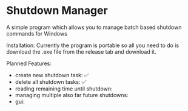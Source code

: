 # Shutdown Manager
 A simple program which allows you to manage batch based shutdown commands for Windows

 Installation:
 Currently the program is portable so all you need to do is download the .exe file from the release tab and download it.

Planned Features:
- create new shutdown task: ✅
- delete all shutdown tasks: ✅
- reading remaining time until shutdown:
- managing multiple also far future shutdowns:
- gui:
